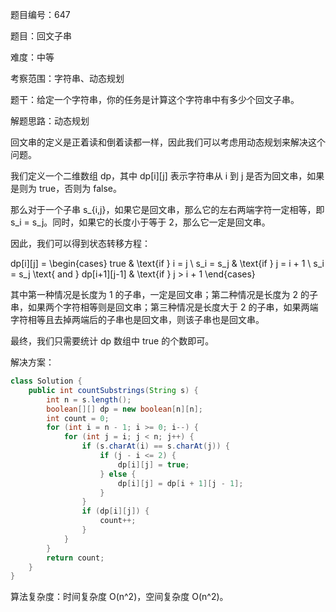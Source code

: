 题目编号：647

题目：回文子串

难度：中等

考察范围：字符串、动态规划

题干：给定一个字符串，你的任务是计算这个字符串中有多少个回文子串。

解题思路：动态规划

回文串的定义是正着读和倒着读都一样，因此我们可以考虑用动态规划来解决这个问题。

我们定义一个二维数组 dp，其中 dp[i][j] 表示字符串从 i 到 j 是否为回文串，如果是则为 true，否则为 false。

那么对于一个子串 s_{i,j}，如果它是回文串，那么它的左右两端字符一定相等，即 s_i = s_j。同时，如果它的长度小于等于 2，那么它一定是回文串。

因此，我们可以得到状态转移方程：


dp[i][j] = \begin{cases}
true & \text{if } i = j \\
s_i = s_j & \text{if } j = i + 1 \\
s_i = s_j \text{ and } dp[i+1][j-1] & \text{if } j > i + 1
\end{cases}


其中第一种情况是长度为 1 的子串，一定是回文串；第二种情况是长度为 2 的子串，如果两个字符相等则是回文串；第三种情况是长度大于 2 的子串，如果两端字符相等且去掉两端后的子串也是回文串，则该子串也是回文串。

最终，我们只需要统计 dp 数组中 true 的个数即可。

解决方案：

```java
class Solution {
    public int countSubstrings(String s) {
        int n = s.length();
        boolean[][] dp = new boolean[n][n];
        int count = 0;
        for (int i = n - 1; i >= 0; i--) {
            for (int j = i; j < n; j++) {
                if (s.charAt(i) == s.charAt(j)) {
                    if (j - i <= 2) {
                        dp[i][j] = true;
                    } else {
                        dp[i][j] = dp[i + 1][j - 1];
                    }
                }
                if (dp[i][j]) {
                    count++;
                }
            }
        }
        return count;
    }
}
```

算法复杂度：时间复杂度 O(n^2)，空间复杂度 O(n^2)。